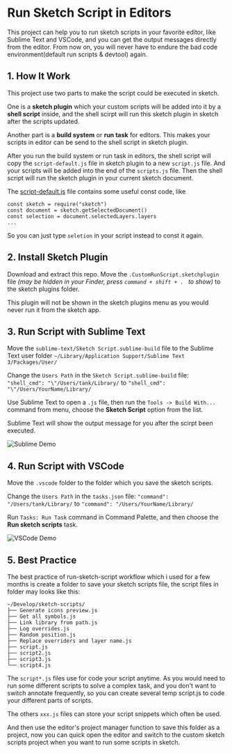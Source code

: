 # Run Sketch Script in Editors

This project can help you to run sketch scripts in your favorite editor, like Sublime Text and VSCode, and you can get the output messages directly from the editor. From now on, you will never have to endure the bad code environment(default run scripts & devtool) again.

## 1. How It Work

This project use two parts to make the script could be executed in sketch. 

One is a **sketch plugin** which your custom scripts will be added into it by a **shell script** inside, and the shell scirpt will run this sketch plugin in sketch after the scripts updated.

Another part is a **build system** or **run task** for editors. This makes your scripts in editor can be send to the shell script in sketch plugin.

After you run the build system or run task in editors, the shell script will copy the ```script-default.js``` file in sketch plugin to a new ```script.js``` file. And your scripts will be added into the end of the ```scripts.js``` file. Then the shell script will run the sketch plugin in your current sketch document.

The [script-default.js](https://github.com/tankxu/run-sketch-script-in-editors/blob/master/.CustomRunScript.sketchplugin/Contents/Sketch/script-default.js) file contains some useful const code, like
```
const sketch = require("sketch")
const document = sketch.getSelectedDocument()
const selection = document.selectedLayers.layers
...
```
So you can just type ```seletion``` in your script instead to const it again.

## 2. Install Sketch Plugin
Download and extract this repo. Move the ```.CustomRunScript.sketchplugin``` file *(may be hidden in your Finder, press ```command + shift + . ``` to show)* to the sketch plugins folder.

This plugin will not be shown in the sketch plugins menu as you would never run it from the sketch app.

## 3. Run Script with Sublime Text
Move the ```sublime-text/Sketch Script.sublime-build``` file to the Sublime Text user folder ```~/Library/Application Support/Sublime Text 3/Packages/User/```

Change the ```Users Path``` in the ```Sketch Script.sublime-build``` file: 
```"shell_cmd": "\"/Users/tank/Library/``` to ```"shell_cmd": "\"/Users/YourName/Library/```

Use Sublime Text to open a ```.js``` file, then run the ```Tools -> Build With...``` command from menu, choose the **Sketch Script** option from the list.

Sublime Text will show the output message for you after the scirpt been executed.

![Sublime Demo](https://user-images.githubusercontent.com/5106039/84559582-632b2080-ad6e-11ea-9ef0-50b9c349aa83.png)


## 4. Run Script with VSCode
Move the ```.vscode``` folder to the folder which you save the sketch scripts.

Change the ```Users Path``` in the ```tasks.json``` file: 
```"command": "/Users/tank/Library/``` to ```"command": "/Users/YourName/Library/```

Run ```Tasks: Run Task``` command in Command Palette, and then choose the **Run sketch scripts** task.

![VSCode Demo](https://user-images.githubusercontent.com/5106039/84559659-0aa85300-ad6f-11ea-9c95-faf787804a8f.png)


## 5. Best Practice
The best practice of run-sketch-script workflow which i used for a few months is create a folder to save your sketch scripts file, the script files in folder may looks like this:
```
~/Develop/sketch-scripts/
├── Generate icons preview.js
├── Get all symbols.js
├── Link library from path.js
├── Log overrides.js
├── Random position.js
├── Replace overriders and layer name.js
├── script.js
├── script2.js
├── script3.js
└── script4.js
```

The ```script*.js``` files use for code your script anytime. As you would need to run some different scripts to solve a complex task, and you don't want to switch annotate frequently, so you can create several temp script.js to code your different parts of scripts.

The others ```xxx.js``` files can store your script snippets which often be used.

And then use the editor's project manager function to save this folder as a project, now you can quick open the editor and switch to the custom sketch scripts project when you want to run some scripts in sketch.
